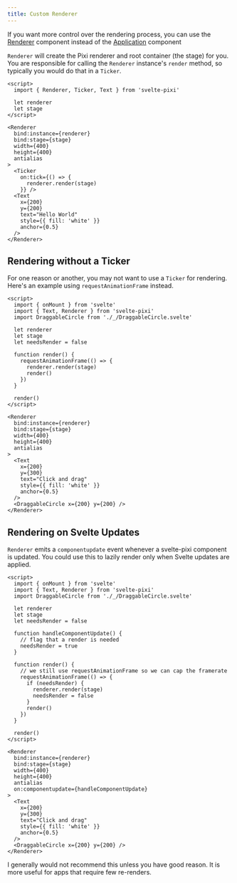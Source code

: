 ```yaml
---
title: Custom Renderer
---
```


If you want more control over the rendering process, you can use the [Renderer](/docs/components/renderer) component instead of the [Application](/docs/components/application) component

`Renderer` will create the Pixi renderer and root container (the stage) for you. You are responsible for calling the `Renderer` instance's `render` method, so typically you would do that in a `Ticker`.

```svelte example csr
<script>
  import { Renderer, Ticker, Text } from 'svelte-pixi'

  let renderer
  let stage
</script>

<Renderer
  bind:instance={renderer}
  bind:stage={stage}
  width={400}
  height={400}
  antialias
>
  <Ticker
    on:tick={() => {
      renderer.render(stage)
    }} />
  <Text
    x={200}
    y={200}
    text="Hello World"
    style={{ fill: 'white' }}
    anchor={0.5}
  />
</Renderer>
```

## Rendering without a Ticker

For one reason or another, you may not want to use a `Ticker` for rendering. Here's an example using `requestAnimationFrame` instead.

```svelte example csr
<script>
  import { onMount } from 'svelte'
  import { Text, Renderer } from 'svelte-pixi'
  import DraggableCircle from './_/DraggableCircle.svelte'

  let renderer
  let stage
  let needsRender = false

  function render() {
    requestAnimationFrame(() => {
      renderer.render(stage)
      render()
    })
  }

  render()
</script>

<Renderer
  bind:instance={renderer}
  bind:stage={stage}
  width={400}
  height={400}
  antialias
>
  <Text
    x={200}
    y={300}
    text="Click and drag"
    style={{ fill: 'white' }}
    anchor={0.5}
  />
  <DraggableCircle x={200} y={200} />
</Renderer>

```

## Rendering on Svelte Updates

`Renderer` emits a `componentupdate` event whenever a svelte-pixi component is updated. You could use this to lazily render only when Svelte updates are applied.

```svelte example csr
<script>
  import { onMount } from 'svelte'
  import { Text, Renderer } from 'svelte-pixi'
  import DraggableCircle from './_/DraggableCircle.svelte'

  let renderer
  let stage
  let needsRender = false

  function handleComponentUpdate() {
    // flag that a render is needed
    needsRender = true
  }

  function render() {
    // we still use requestAnimationFrame so we can cap the framerate
    requestAnimationFrame(() => {
      if (needsRender) {
        renderer.render(stage)
        needsRender = false
      }
      render()
    })
  }

  render()
</script>

<Renderer
  bind:instance={renderer}
  bind:stage={stage}
  width={400}
  height={400}
  antialias
  on:componentupdate={handleComponentUpdate}
>
  <Text
    x={200}
    y={300}
    text="Click and drag"
    style={{ fill: 'white' }}
    anchor={0.5}
  />
  <DraggableCircle x={200} y={200} />
</Renderer>
```

I generally would not recommend this unless you have good reason. It is more useful for apps that require few re-renders.
